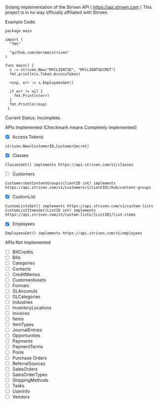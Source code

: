 Golang implementation of the Striven API ( https://api.striven.com ) 
This project is in no way officially affiliated with Striven.

Example Code: 
```
package main

import (
  "fmt"
  
  "github.com/darimm/striven"
)

func main() {
  s := striven.New("MYCLIENTID", "MYCLIENTSECRET")
  fmt.println(s.Token.AccessToken)
 
  resp, err := s.EmployeesGet()
  
  if err != nil {
    fmt.Println(err)
  }
  fmt.Println(resp)
 }
 ```

Current Status: Incomplete.

APIs Implemented (Checkmark means Completely implemented)

- [X] Access Tokens

`striven.New(CustomerID,CustomerSecret)`
- [X] Classes

`ClassesGet() implements https://api.striven.com/v1/classes`
- [ ] Customers

`CustomersGetContentGroups(clientID int) implements https://api.striven.com/v1/customers/{clientID}/hub/content-groups`
- [X] CustomList

`CustomListsGet() implements https://api.striven.com/v1/custom-lists`
`CustomListItemsGet(ListID int) implements https://api.striven.com/v1/custom-lists/{ListID}/list-items`
- [X] Employees

`EmployeesGet() implements https://api.striven.com/v1/employees`

APIs Not Implemented

- [ ] BillCredits
- [ ] Bills
- [ ] Categories
- [ ] Contacts
- [ ] CreditMemos
- [ ] CustomerAssets
- [ ] Formats
- [ ] GLAcconuts
- [ ] GLCategories
- [ ] Industries
- [ ] InventoryLocations
- [ ] Invoices
- [ ] Items
- [ ] ItemTypes
- [ ] JournalEntries
- [ ] Opportunities
- [ ] Payments
- [ ] PaymentTerms
- [ ] Pools
- [ ] Purchase Orders
- [ ] ReferralSources
- [ ] SalesOrders
- [ ] SalesOrderTypes
- [ ] ShippingMethods
- [ ] Tasks
- [ ] UserInfo
- [ ] Vendors
